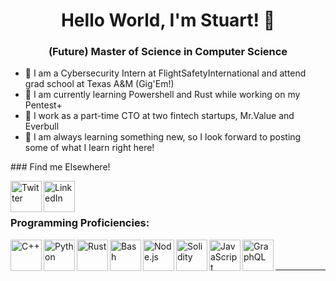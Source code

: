 <h1 align="center">Hello World, I'm Stuart! 👋</h1>
<h3 align="center">(Future) Master of Science in Computer Science</h3>
<div>

- 🤝 I am a Cybersecurity Intern at FlightSafetyInternational and attend grad school at Texas A&M (Gig'Em!)
- 🌱 I am currently learning Powershell and Rust while working on my Pentest+
- 🔭 I work as a part-time CTO at two fintech startups, Mr.Value and Everbull
- 📝 I am always learning something new, so I look forward to posting some of what I learn right here!
</div>
### Find me Elsewhere!

[<img align="left" alt="Twitter" width="50px" src="https://img.icons8.com/ios/100/000000/twitter--v2.png"/>][twitter]
[<img align="left" alt="LinkedIn" width="50px" src="https://img.icons8.com/material-outlined/24/000000/linkedin--v2.png" />][linkedin]

<br /><br />

### Programming Proficiencies:
<!--
Order by most proficient!
-->
<!--C/C++, Python, Rust, Bash, Node, Solidity, GraphQL -->
<img align="left" alt="C++" width="50px" src="https://img.icons8.com/ios/50/000000/c-plus-plus-logo.png" />
<img align="left" alt="Python" width="50px" src="https://img.icons8.com/ios/50/000000/python--v1.png" />
<img align="left" alt="Rust" width="50px" src="https://img.icons8.com/external-tal-revivo-color-tal-revivo/24/000000/external-rust-is-a-multi-paradigm-system-programming-language-logo-color-tal-revivo.png"/>
<img align="left" alt="Bash" width="50px"src="https://img.icons8.com/ios-filled/50/000000/console.png"/>
<img align="left" alt="Node.js" width="50px" src="https://img.icons8.com/windows/32/000000/node-js.png"/>
<img align="left" alt="Solidity" width="50px" src="https://img.icons8.com/ios-filled/50/000000/solidity.png"/>
<img align="left" alt="JavaScript" width="50px" src="https://img.icons8.com/ios/50/000000/javascript--v1.png" />
<img align="left" alt="GraphQL" width="50px" src="https://img.icons8.com/external-tal-revivo-bold-tal-revivo/24/000000/external-graphql-an-open-source-data-query-and-manipulation-language-for-api-logo-bold-tal-revivo.png"/>

<br /><br />

---

<!--[website]:-->
[twitter]: https://twitter.com/thes_s_nelson
[linkedin]: https://www.linkedin.com/in/stuart-nelson/
